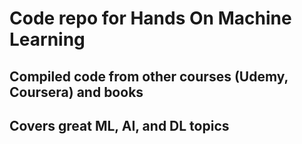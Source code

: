# Code repo for Hands On Machine Learning

## Compiled code from other courses (Udemy, Coursera) and books

## Covers great ML, AI, and DL topics
